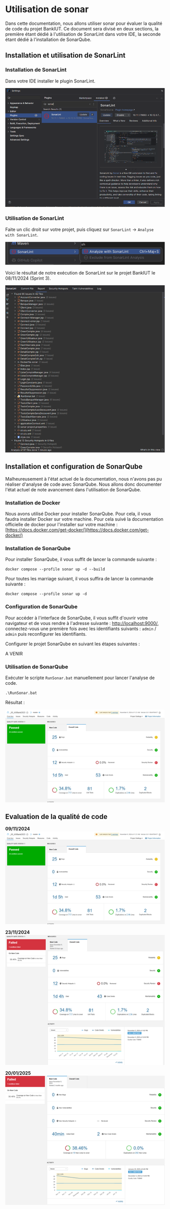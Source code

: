 # Utilisation de sonar

Dans cette documentation, nous allons utiliser sonar pour évaluer la qualité de code du projet BankIUT. Ce document
sera divisé en deux sections, la première étant dédié à l'utilisation de SonarLint dans votre IDE, la seconde étant
dédié
à l'installation de SonarQube.

## Installation et utilisation de SonarLint

### Installation de SonarLint

Dans votre IDE installer le plugin SonarLint.

![img.png](images/sonar/img.png)

### Utilisation de SonarLint

Faite un clic droit sur votre projet, puis cliquez sur `SonarLint` -> `Analyse with SonarLint`.

![img.png](images/sonar/img-2.png)

Voici le résultat de notre exécution de SonarLint sur le projet BankIUT le 08/11/2024 (Sprint 3).

![img.png](images/sonar/img-3.png)

## Installation et configuration de SonarQube

Malheureusement à l'état actuel de la documentation, nous n'avons pas pu réaliser d'analyse de code avec SonarQube. Nous
allons donc documenter l'état actuel de note avancement dans l'utilisation de SonarQube.

### Installation de Docker

Nous avons utilisé Docker pour installer SonarQube. Pour cela, il vous faudra installer Docker sur votre machine. Pour
cela suivé la documentation officielle de docker pour l'installer sur votre
machine : [https://docs.docker.com/get-docker/](https://docs.docker.com/get-docker/)

### Installation de SonarQube

Pour installer SonarQube, il vous suffit de lancer la commande suivante :

```shell
docker compose --profile sonar up -d --build 
```

Pour toutes les marriage suivant, il vous suffira de lancer la commande suivante :

```shell
docker compose --profile sonar up -d
```

### Configuration de SonarQube

Pour accéder à l'interface de SonarQube, il vous suffit d'ouvrir votre navigateur et de vous rendre à l'adresse
suivante : [http://localhost:9000/](http://localhost:9000/), connectez-vous une première fois avec les identifiants
suivants : `admin` / `admin` puis reconfigurer les identifiants.

Configurer le projet SonarQube en suivant les étapes suivantes :

A VENIR


### Utilisation de SonarQube

Exécuter le scripte `RunSonar.bat` manuellement pour lancer l'analyse de code.

```shell
.\RunSonar.bat
```

Résultat :

![img.png](images/sonar/img-7.png)

## Evaluation de la qualité de code

**09/11/2024**
![img.png](images/sonar/img-7.png)

**23/11/2024**
![img.png](images/sonar/img-8.png)

**20/01/2025**
![img.png](images/sonar/img-9.png)